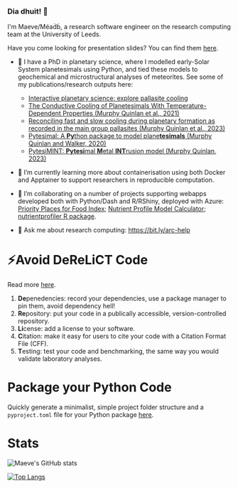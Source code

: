 ### Dia dhuit! 👋

I'm Maeve/Méaḋḃ, a research software engineer on the research computing team at the University of Leeds.

Have you come looking for presentation slides? You can find them [here](https://murphyqm.github.io/slides/).

- 🔭 I have a PhD in planetary science, where I modelled early-Solar System planetesimals using Python, and tied these models to geochemical and microstructural analyses of meteorites. See some of my publications/research outputs here:
  - [Interactive planetary science: explore pallasite cooling](https://pallasite.streamlit.app/)
  - [The Conductive Cooling of Planetesimals With Temperature-Dependent Properties (Murphy Quinlan et al., 2021)](https://doi.org/10.1029/2020JE006726)
  - [Reconciling fast and slow cooling during planetary formation as recorded in the main group pallasites (Murphy Quinlan et al., 2023)](https://doi.org/10.1016/j.epsl.2023.118284)
  - [Pytesimal: A **Py**thon package to model plane**tesimals** (Murphy Quinlan and Walker, 2020)](https://murphyqm.github.io/pytesimal/)
  - [PytesiMINT: **Pytesi**mal **M**etal **INT**rusion model (Murphy Quinlan, 2023)](https://github.com/murphyqm/pytesimint)


- 🌱 I’m currently learning more about containerisation using both Docker and Apptainer to support researchers in reproducible computation.
- 👯 I’m collaborating on a number of projects supporting webapps developed both with Python/Dash and R/RShiny, deployed with Azure: [Priority Places for Food Index](https://priorityplaces.cdrc.ac.uk/); [Nutrient Profile Model Calculator](https://npmcalculator.cdrc.ac.uk/); [nutrientprofiler R package](https://murphyqm.github.io/edits-nutrientprofiler/).
- 💬 Ask me about research computing: https://bit.ly/arc-help

# ⚡Avoid DeReLiCT Code

Read more [here](https://derelict.streamlit.app/).

1. **De**penedencies: record your dependencies, use a package manager to pin them, avoid dependency hell!
2. **Re**pository: put your code in a publically accessible, version-controlled repository.
3. **Li**cense: add a license to your software.
4. **C**itation: make it easy for users to cite your code with a Citation Format File (CFF).
5. **T**esting: test your code and benchmarking, the same way you would validate laboratory analyses.

# Package your Python Code

Quickly generate a minimalist, simple project folder structure and a `pyproject.toml` file for your Python package [here](https://package-your-python.streamlit.app/).

# Stats

![Maeve's GitHub stats](https://github-readme-stats.vercel.app/api?username=murphyqm&show_icons=true&theme=synthwave&hide_rank=true)

[![Top Langs](https://github-readme-stats.vercel.app/api/top-langs/?username=murphyqm)](https://github.com/murphyqm/github-readme-stats&theme=synthwave)

<script src="https://utteranc.es/client.js"
        repo="murphyqm/murphyqm"
        issue-term="pathname"
        label="✨ Leave a comment 💬 ✨"
        theme="preferred-color-scheme"
        crossorigin="anonymous"
        async>
</script>

<!--
**murphyqm/murphyqm** is a ✨ _special_ ✨ repository because its `README.md` (this file) appears on your GitHub profile.

Here are some ideas to get you started:

- 🔭 I’m currently working on ...
- 🌱 I’m currently learning ...
- 👯 I’m looking to collaborate on ...
- 🤔 I’m looking for help with ...
- 💬 Ask me about ...
- 📫 How to reach me: ...
- 😄 Pronouns: ...
- ⚡ Fun fact: ...
-->

